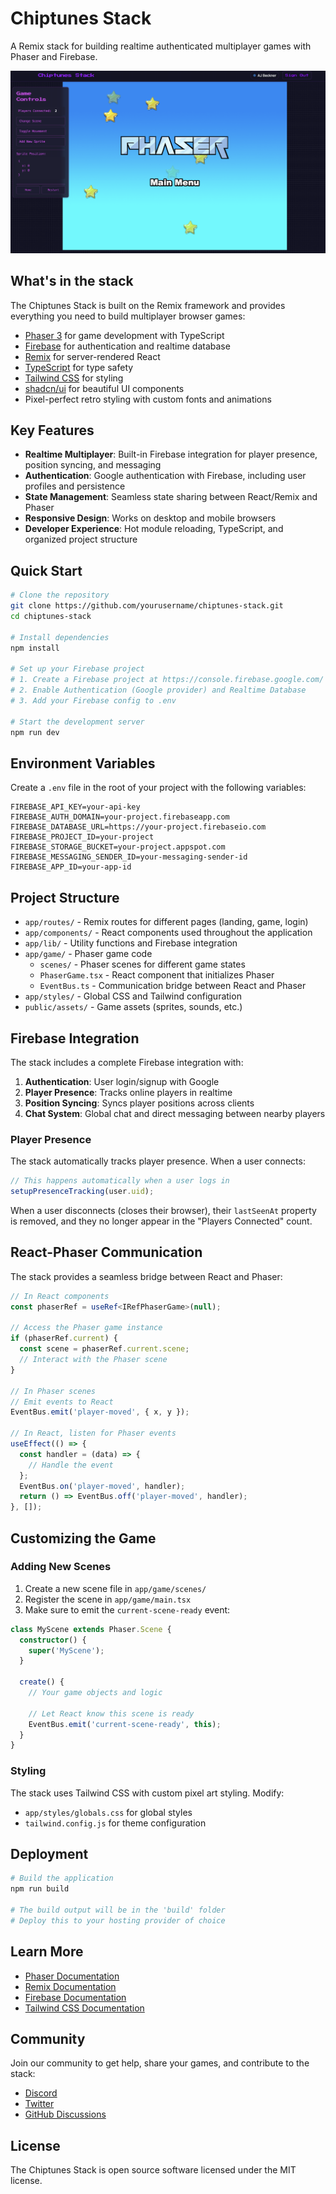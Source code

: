 # Chiptunes Stack

A Remix stack for building realtime authenticated multiplayer games with Phaser and Firebase.

![screenshot](screenshot.png)

## What's in the stack

The Chiptunes Stack is built on the Remix framework and provides everything you need to build multiplayer browser games:

- [Phaser 3](https://phaser.io/) for game development with TypeScript
- [Firebase](https://firebase.google.com/) for authentication and realtime database
- [Remix](https://remix.run/) for server-rendered React
- [TypeScript](https://www.typescriptlang.org/) for type safety
- [Tailwind CSS](https://tailwindcss.com/) for styling
- [shadcn/ui](https://ui.shadcn.com/) for beautiful UI components
- Pixel-perfect retro styling with custom fonts and animations

## Key Features

- **Realtime Multiplayer**: Built-in Firebase integration for player presence, position syncing, and messaging
- **Authentication**: Google authentication with Firebase, including user profiles and persistence
- **State Management**: Seamless state sharing between React/Remix and Phaser
- **Responsive Design**: Works on desktop and mobile browsers
- **Developer Experience**: Hot module reloading, TypeScript, and organized project structure

## Quick Start

```sh
# Clone the repository
git clone https://github.com/yourusername/chiptunes-stack.git
cd chiptunes-stack

# Install dependencies
npm install

# Set up your Firebase project
# 1. Create a Firebase project at https://console.firebase.google.com/
# 2. Enable Authentication (Google provider) and Realtime Database
# 3. Add your Firebase config to .env

# Start the development server
npm run dev
```

## Environment Variables

Create a `.env` file in the root of your project with the following variables:

```
FIREBASE_API_KEY=your-api-key
FIREBASE_AUTH_DOMAIN=your-project.firebaseapp.com
FIREBASE_DATABASE_URL=https://your-project.firebaseio.com
FIREBASE_PROJECT_ID=your-project
FIREBASE_STORAGE_BUCKET=your-project.appspot.com
FIREBASE_MESSAGING_SENDER_ID=your-messaging-sender-id
FIREBASE_APP_ID=your-app-id
```

## Project Structure

- `app/routes/` - Remix routes for different pages (landing, game, login)
- `app/components/` - React components used throughout the application
- `app/lib/` - Utility functions and Firebase integration
- `app/game/` - Phaser game code
  - `scenes/` - Phaser scenes for different game states
  - `PhaserGame.tsx` - React component that initializes Phaser
  - `EventBus.ts` - Communication bridge between React and Phaser
- `app/styles/` - Global CSS and Tailwind configuration
- `public/assets/` - Game assets (sprites, sounds, etc.)

## Firebase Integration

The stack includes a complete Firebase integration with:

1. **Authentication**: User login/signup with Google
2. **Player Presence**: Tracks online players in realtime
3. **Position Syncing**: Syncs player positions across clients
4. **Chat System**: Global chat and direct messaging between nearby players

### Player Presence

The stack automatically tracks player presence. When a user connects:

```typescript
// This happens automatically when a user logs in
setupPresenceTracking(user.uid);
```

When a user disconnects (closes their browser), their `lastSeenAt` property is removed, and they no longer appear in the "Players Connected" count.

## React-Phaser Communication

The stack provides a seamless bridge between React and Phaser:

```typescript
// In React components
const phaserRef = useRef<IRefPhaserGame>(null);

// Access the Phaser game instance
if (phaserRef.current) {
  const scene = phaserRef.current.scene;
  // Interact with the Phaser scene
}

// In Phaser scenes
// Emit events to React
EventBus.emit('player-moved', { x, y });

// In React, listen for Phaser events
useEffect(() => {
  const handler = (data) => {
    // Handle the event
  };
  EventBus.on('player-moved', handler);
  return () => EventBus.off('player-moved', handler);
}, []);
```

## Customizing the Game

### Adding New Scenes

1. Create a new scene file in `app/game/scenes/`
2. Register the scene in `app/game/main.tsx`
3. Make sure to emit the `current-scene-ready` event:

```typescript
class MyScene extends Phaser.Scene {
  constructor() {
    super('MyScene');
  }

  create() {
    // Your game objects and logic
    
    // Let React know this scene is ready
    EventBus.emit('current-scene-ready', this);
  }
}
```

### Styling

The stack uses Tailwind CSS with custom pixel art styling. Modify:

- `app/styles/globals.css` for global styles
- `tailwind.config.js` for theme configuration

## Deployment

```sh
# Build the application
npm run build

# The build output will be in the 'build' folder
# Deploy this to your hosting provider of choice
```

## Learn More

- [Phaser Documentation](https://newdocs.phaser.io/)
- [Remix Documentation](https://remix.run/docs/en/main)
- [Firebase Documentation](https://firebase.google.com/docs)
- [Tailwind CSS Documentation](https://tailwindcss.com/docs)

## Community

Join our community to get help, share your games, and contribute to the stack:

- [Discord](https://discord.gg/phaser)
- [Twitter](https://twitter.com/phaser_)
- [GitHub Discussions](https://github.com/yourusername/chiptunes-stack/discussions)

## License

The Chiptunes Stack is open source software licensed under the MIT license.
